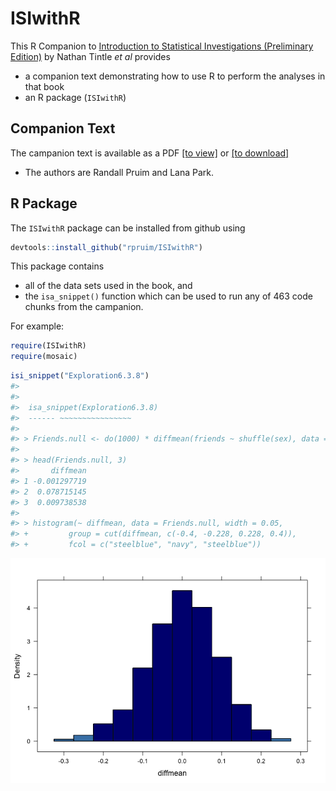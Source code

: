 
<!-- README.md is generated from README.Rmd. Please edit that file -->



ISIwithR
=======

This R Companion to 
[Introduction to Statistical Investigations (Preliminary Edition)](http:://www.hope.edu/isi/) 
by Nathan Tintle *et al*
provides

 * a companion text demonstrating how to use R to perform the analyses in that book
 * an R package (`ISIwithR`) 

## Companion Text

 The campanion text is available as a PDF 
 [[to view]](Book/ISIwithR.pdf) or [[to download]](../../raw/master/Book/ISIwithR.pdf) 
 
  * The authors are Randall Pruim and Lana Park.  
 
## R Package

The `ISIwithR` package can be installed from github using


```r
devtools::install_github("rpruim/ISIwithR")
```

This package contains 

  * all of the data sets used in the book, and 
  * the `isa_snippet()` function which can be used to run any of 
463 code chunks from the campanion.  

For example:


```r
require(ISIwithR)
require(mosaic)
```

```r
isi_snippet("Exploration6.3.8")
#> 
#> 
#> 	isa_snippet(Exploration6.3.8)
#> 	------ ~~~~~~~~~~~~~~~~
#> 
#> > Friends.null <- do(1000) * diffmean(friends ~ shuffle(sex), data = CloseFriends)
#> 
#> > head(Friends.null, 3)
#>       diffmean
#> 1 -0.001297719
#> 2  0.078715145
#> 3  0.009738538
#> 
#> > histogram(~ diffmean, data = Friends.null, width = 0.05,
#> +         group = cut(diffmean, c(-0.4, -0.228, 0.228, 0.4)), 
#> +         fcol = c("steelblue", "navy", "steelblue"))
```

![](README-snippet-1.png) 

